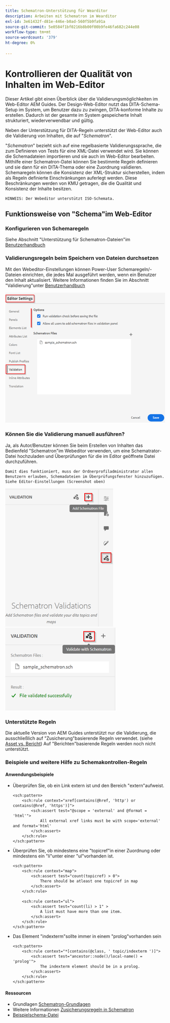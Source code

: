 ```yaml
---
title: Schematron-Unterstützung für Wearditor
description: Arbeiten mit Schematron im Wearditor
exl-id: 3e61432f-d81e-446e-b0ad-560f5b9fa91a
source-git-commit: 5e0584f1bf0216b8b00f00b9fe46fa682c244e08
workflow-type: tm+mt
source-wordcount: '379'
ht-degree: 0%

---
```


# Kontrollieren der Qualität von Inhalten im Web-Editor

Dieser Artikel gibt einen Überblick über die Validierungsmöglichkeiten im Web-Editor AEM Guides.
Der Design-Web-Editor nutzt das DITA-Schema-Setup im System, um Benutzer dazu zu zwingen, DITA-konforme Inhalte zu erstellen. Dadurch ist der gesamte im System gespeicherte Inhalt strukturiert, wiederverwendbar und gültig.

Neben der Unterstützung für DITA-Regeln unterstützt der Web-Editor auch die Validierung von Inhalten, die auf &quot;*Schematron*&quot;.

&quot;*Schematron*&quot; bezieht sich auf eine regelbasierte Validierungssprache, die zum Definieren von Tests für eine XML-Datei verwendet wird. Sie können die Schemadateien importieren und sie auch im Web-Editor bearbeiten. Mithilfe einer Schematron-Datei können Sie bestimmte Regeln definieren und sie dann für ein DITA-Thema oder eine Zuordnung validieren. Schemaregeln können die Konsistenz der XML-Struktur sicherstellen, indem als Regeln definierte Einschränkungen auferlegt werden. Diese Beschränkungen werden von KMU getragen, die die Qualität und Konsistenz der Inhalte besitzen.

    HINWEIS: Der Webeditor unterstützt ISO-Schemata.


## Funktionsweise von &quot;Schema&quot;im Web-Editor

### Konfigurieren von Schemaregeln

Siehe Abschnitt &quot;Unterstützung für Schematron-Dateien&quot;im [Benutzerhandbuch](https://helpx.adobe.com/content/dam/help/en/xml-documentation-solution/4-2/Adobe-Experience-Manager-Guides_UUID_User-Guide_EN.pdf#page=148)


### Validierungsregeln beim Speichern von Dateien durchsetzen

Mit den Webeditor-Einstellungen können Power-User Schemaregeln/-Dateien einrichten, die jedes Mal ausgeführt werden, wenn ein Benutzer den Inhalt aktualisiert. Weitere Informationen finden Sie im Abschnitt &quot;Validierung&quot;unter [Benutzerhandbuch](https://helpx.adobe.com/content/dam/help/en/xml-documentation-solution/4-2/Adobe-Experience-Manager-Guides_UUID_User-Guide_EN.pdf#page=58)

![Regeln aus den Einstellungen des Web-Editors festlegen](../../../assets/authoring/schematron-editorsettings-validation-tab.png)


### Können Sie die Validierung manuell ausführen?

Ja, als Autor/Benutzer können Sie beim Erstellen von Inhalten das Bedienfeld &quot;Schematron&quot;im Webeditor verwenden, um eine Schematrator-Datei hochzuladen und Überprüfungen für die im Editor geöffnete Datei durchzuführen.

    Damit dies funktioniert, muss der Ordnerprofiladministrator allen Benutzern erlauben, Schemadateien im Überprüfungsfenster hinzuzufügen. Siehe Editor-Einstellungen (Screenshot oben)

![Schematron-Datei auswählen](../../../assets/authoring/schematron-rightpanel-validation-addsch.png)
![Validierung ausführen](../../../assets/authoring/schematron-rightpanel-validation-runsch.png)


### Unterstützte Regeln

Die aktuelle Version von AEM Guides unterstützt nur die Validierung, die ausschließlich auf &quot;Zusicherung&quot;basierende Regeln verwendet. (siehe [Asset vs. Bericht](https://schematron.com/document/205.html)) Auf &quot;Berichten&quot;basierende Regeln werden noch nicht unterstützt.


### Beispiele und weitere Hilfe zu Schemakontrollen-Regeln

#### Anwendungsbeispiele

- Überprüfen Sie, ob ein Link extern ist und den Bereich &quot;extern&quot;aufweist.

  ```
  <sch:pattern>
      <sch:rule context="xref[contains(@href, 'http') or contains(@href, 'https')]">
          <sch:assert test="@scope = 'external' and @format = 'html'">
              All external xref links must be with scope='external' and format='html'
          </sch:assert>
      </sch:rule>
  </sch:pattern>
  ```

- Überprüfen Sie, ob mindestens eine &quot;topicref&quot;in einer Zuordnung oder mindestens ein &quot;li&quot;unter einer &quot;ul&quot;vorhanden ist.

  ```
  <sch:pattern>
      <sch:rule context="map">
          <sch:assert test="count(topicref) > 0">
              There should be atleast one topicref in map
          </sch:assert>
      </sch:rule>
  
      <sch:rule context="ul">
          <sch:assert test="count(li) > 1" >
              A list must have more than one item.
          </sch:assert>
      </sch:rule>
  </sch:pattern>
  ```

- Das Element &quot;indexterm&quot;sollte immer in einem &quot;prolog&quot;vorhanden sein

  ```
  <sch:pattern>
      <sch:rule context="*[contains(@class, ' topic/indexterm ')]">
          <sch:assert test="ancestor::node()/local-name() = 'prolog'">
              The indexterm element should be in a prolog.
          </sch:assert>
      </sch:rule>
  </sch:pattern>
  ```

#### Ressourcen

- Grundlagen  [Schematron-Grundlagen](https://da2022.xatapult.com/#what-is-schematron)
- Weitere Informationen [Zusicherungsregeln in Schematron](https://www.xml.com/pub/a/2003/11/12/schematron.html#Assertions)
- [Beispielschema-Datei](../../../assets/authoring/sample_schematron.sch)

